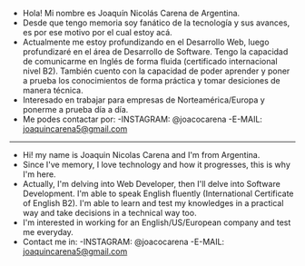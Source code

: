 - Hola! Mi nombre es Joaquín Nicolás Carena de Argentina.
- Desde que tengo memoria soy fanático de la tecnología y sus avances, es por ese motivo por el cual estoy acá.
- Actualmente me estoy profundizando en el Desarrollo Web, luego profundizaré en el área de Desarrollo de Software. Tengo la capacidad de comunicarme en Inglés
de forma fluida (certificado internacional nivel B2). También cuento con la capacidad de poder aprender y poner a prueba los conocimientos de forma práctica y tomar 
desiciones de manera técnica.
- Interesado en trabajar para empresas de Norteamérica/Europa y ponerme a prueba día a día.
- Me podes contactar por:
-INSTAGRAM: @joacocarena
-E-MAIL: joaquincarena5@gmail.com
--------------------------------------------------------------------------------------------------------------------------------------------------------------------------
- Hi! my name is Joaquin Nicolas Carena and I'm from Argentina.
- Since I've memory, I love technology and how it progresses, this is why I'm here.
- Actually, I'm delving into Web Developer, then I'll delve into Software Development. I'm able to speak English fluently (International Certificate of English B2). I'm
able to learn and test my knowledges in a practical way and take decisions in a technical way too.
- I'm interested in working for an English/US/European company and test me everyday.
- Contact me in:
-INSTAGRAM: @joacocarena
-E-MAIL: joaquincarena5@gmail.com
